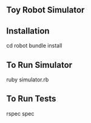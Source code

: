 Toy Robot Simulator
-------------------

Installation
------------
cd robot
bundle install


To Run Simulator
----------------
ruby simulator.rb


To Run Tests
------------
rspec spec



